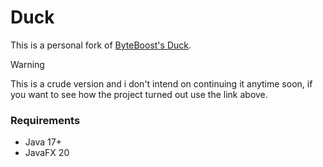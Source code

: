 # Duck
This is a personal fork of [ByteBoost's Duck](https://github.com/Byte-Boost/Duck).

>[!WARNING]
> This is a crude version and i don't intend on continuing it anytime soon, if you want to see how the project turned out
> use the link above.

### Requirements
- Java 17+
- JavaFX 20
